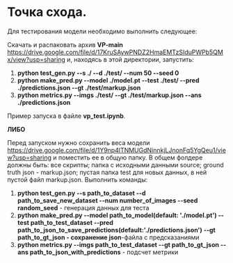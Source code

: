 # Точка схода.

Для тестирования модели необходимо выполнить следующее:

Скачать и распаковать архив **VP-main** https://drive.google.com/file/d/17KruSAywPNDZ2HmaEMTzSIduPWPb5QMx/view?usp=sharing и, находясь в этой директории, запустить:
1) **python test_gen.py --s ./ --d ./test/ --num 50 --seed 0**
2) **python make_pred.py --model ./model.pt --test ./test/ --pred ./predictions.json --gt ./test/markup.json**
3) **python metrics.py --imgs ./test/ --gt ./test/markup.json --ans ./predictions.json**

Пример запуска в файле **vp_test.ipynb**.

**ЛИБО**

Перед запуском нужно сохранить веса модели https://drive.google.com/file/d/1Y9np4lTNMUGdNinnkjLJnonFq5YgQeu1/view?usp=sharing и поместить ее в общую папку. В общем фолдере должны быть: все скрипты; папка с исходными данными source; ground truth json - markup.json; пустая папка test для новых данных, в ней пустой файл markup.json. Выполнить команды:

1) **python test_gen.py --s path_to_dataset --d path_to_save_new_dataset --num number_of_images --seed random_seed** - генерация данных для теста
2) **python make_pred.py --model path_to_model(default: './model.pt') --test path_to_test_dataset --pred path_to_json_to_save_predictions(default:'./predictions.json') --gt path_to_gt_json - сохранение json**-файла с предсказаниями
3) **python metrics.py --imgs path_to_test_dataset --gt path_to_gt_json --ans path_to_json_with_predictions** - подсчет метрики






